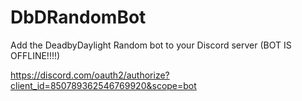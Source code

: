 # DbDRandomBot

Add the DeadbyDaylight Random bot to your Discord server (BOT IS OFFLINE!!!!)

https://discord.com/oauth2/authorize?client_id=850789362546769920&scope=bot
